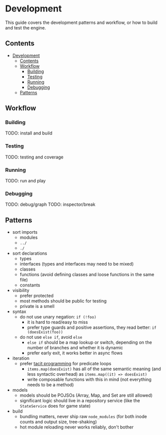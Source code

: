 # Development

This guide covers the development patterns and workflow, or how to build and test the engine.

## Contents

- [Development](#development)
  - [Contents](#contents)
  - [Workflow](#workflow)
    - [Building](#building)
    - [Testing](#testing)
    - [Running](#running)
    - [Debugging](#debugging)
  - [Patterns](#patterns)

## Workflow

### Building

TODO: install and build

### Testing

TODO: testing and coverage

### Running

TODO: run and play

### Debugging

TODO: debug/graph
TODO: inspector/break

## Patterns

- sort imports
  - modules
  - `../`
  - `./`
- sort declarations
  - types
  - interfaces (types and interfaces may need to be mixed)
  - classes
  - functions (avoid defining classes and loose functions in the same file)
  - constants
- visibility
  - prefer protected
  - most methods should be public for testing
  - private is a smell
- syntax
  - do not use unary negation: `if (!foo)`
    - it is hard to read/easy to miss
    - prefer type guards and positive assertions, they read better: `if (doesExist(foo))`
  - do not use `else if`, avoid `else`
    - `else if` should be a map lookup or switch, depending on the number of branches and whether it is dynamic
    - prefer early exit, it works better in async flows
- iteration
  - prefer [tacit programming](https://en.wikipedia.org/wiki/Tacit_programming) for predicate loops
    - `items.map(doesExist)` has all of the same semantic meaning (and less syntactic overhead) as `items.map((it) => doesExist)`
    - write composable functions with this in mind (not everything needs to be a method)
- models
  - models should be POJSOs (Array, Map, and Set are still allowed)
  - significant logic should live in a repository service (like the `StateService` does for game state)
- build
  - bundling matters, never ship raw `node_modules` (for both inode counts and output size, tree-shaking)
  - hot module reloading never works reliably, don't bother